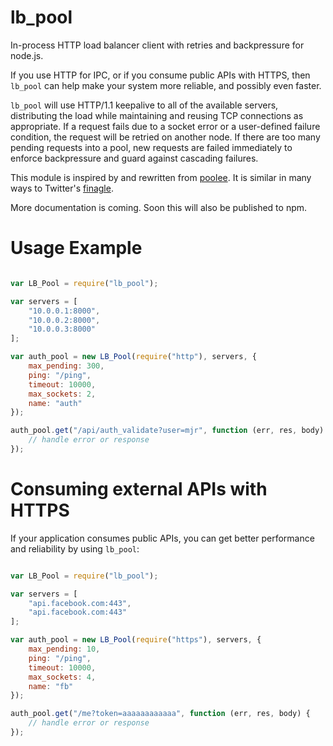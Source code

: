lb_pool
=======

In-process HTTP load balancer client with retries and backpressure for node.js.

If you use HTTP for IPC, or if you consume public APIs with HTTPS, then `lb_pool` can help make your system more reliable, and possibly even faster.

`lb_pool` will use HTTP/1.1 keepalive to all of the available servers, distributing the load while maintaining and reusing TCP connections as appropriate. If a request fails due to a socket error or a user-defined failure condition, the request will be retried on another node. If there are too many pending requests into a pool, new requests are failed immediately to enforce backpressure and guard against cascading failures.

This module is inspired by and rewritten from [poolee](https://github.com/dannycoates/poolee). It is similar in many ways to Twitter's [finagle](https://github.com/twitter/finagle).

More documentation is coming. Soon this will also be published to npm.

# Usage Example

```javascript

var LB_Pool = require("lb_pool");

var servers = [
    "10.0.0.1:8000",
    "10.0.0.2:8000",
    "10.0.0.3:8000"
];

var auth_pool = new LB_Pool(require("http"), servers, {
    max_pending: 300,
    ping: "/ping",
    timeout: 10000,
    max_sockets: 2,
    name: "auth"
});

auth_pool.get("/api/auth_validate?user=mjr", function (err, res, body) {
    // handle error or response
});
```

# Consuming external APIs with HTTPS

If your application consumes public APIs, you can get better performance and reliability by using `lb_pool`:

```javascript

var LB_Pool = require("lb_pool");

var servers = [
    "api.facebook.com:443",
    "api.facebook.com:443"
];

var auth_pool = new LB_Pool(require("https"), servers, {
    max_pending: 10,
    ping: "/ping",
    timeout: 10000,
    max_sockets: 4,
    name: "fb"
});

auth_pool.get("/me?token=aaaaaaaaaaaa", function (err, res, body) {
    // handle error or response
});
```

